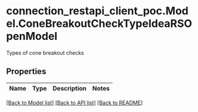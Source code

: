 # connection_restapi_client_poc.Model.ConeBreakoutCheckTypeIdeaRSOpenModel
Types of cone breakout checks

## Properties

Name | Type | Description | Notes
------------ | ------------- | ------------- | -------------

[[Back to Model list]](../README.md#documentation-for-models) [[Back to API list]](../README.md#documentation-for-api-endpoints) [[Back to README]](../README.md)

